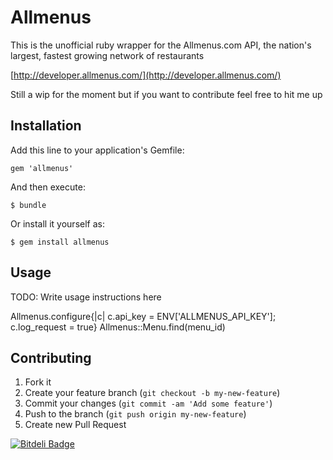 # Allmenus

This is the unofficial ruby wrapper for the Allmenus.com API, the nation's largest, fastest growing network of restaurants

[http://developer.allmenus.com/](http://developer.allmenus.com/)

Still a wip for the moment but if you want to contribute feel free to hit me up
## Installation

Add this line to your application's Gemfile:

    gem 'allmenus'

And then execute:

    $ bundle

Or install it yourself as:

    $ gem install allmenus

## Usage

TODO: Write usage instructions here

Allmenus.configure{|c| c.api_key = ENV['ALLMENUS_API_KEY']; c.log_request = true}
Allmenus::Menu.find(menu_id)

## Contributing

1. Fork it
2. Create your feature branch (`git checkout -b my-new-feature`)
3. Commit your changes (`git commit -am 'Add some feature'`)
4. Push to the branch (`git push origin my-new-feature`)
5. Create new Pull Request


[![Bitdeli Badge](https://d2weczhvl823v0.cloudfront.net/gregory/allmenus/trend.png)](https://bitdeli.com/free "Bitdeli Badge")

